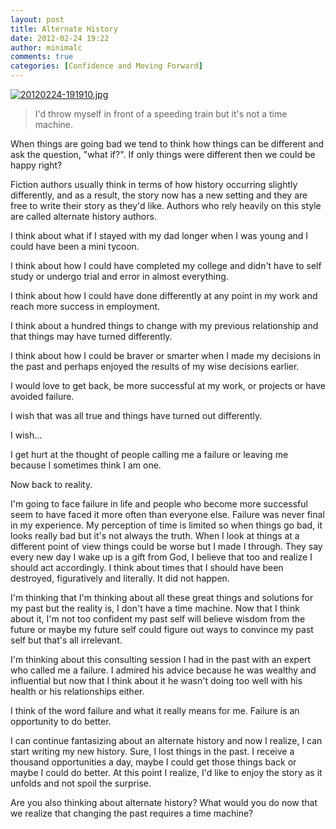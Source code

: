 ```yaml
---
layout: post
title: Alternate History
date: 2012-02-24 19:22
author: minimalc
comments: true
categories: [Confidence and Moving Forward]
---
```

<a href="http://minimalchanges.com/blog/wp-content/uploads/2012/02/20120224-191910.jpg"><img src="http://minimalchanges.com/blog/wp-content/uploads/2012/02/20120224-191910.jpg" alt="20120224-191910.jpg" class="alignnone size-full" /></a>

<blockquote>I'd throw myself in front of a speeding train but it's not a time machine. </blockquote>

When things are going bad we tend to think how things can be different and ask the question, "what if?". If only things were different then we could be happy right?

Fiction authors usually think in terms of how history occurring slightly differently, and as a result, the story now has a new setting and they are free to write their story as they'd like. Authors who rely heavily on this style are called alternate history authors. 

I think about what if I stayed with my dad longer when I was young and I could have been a mini tycoon. 

I think about how I could have completed my college and didn't have to self study or undergo trial and error in almost everything. 

I think about how I could have done differently at any point in my work and reach more success in employment.  

I think about a hundred things to change with my previous relationship and that things may have turned differently. 

I think about how I could be braver or smarter when I made my decisions in the past and perhaps enjoyed the results of my wise decisions earlier. 

I would love to get back, be more successful at my work, or projects or have avoided failure. 

I wish that was all true and things have turned out differently. 

I wish...

I get hurt at the thought of people calling me a failure or leaving me because I sometimes think I am one. 

Now back to reality. 

I'm going to face failure in life and people who become more successful seem to have faced it more often than everyone else. Failure was never final in my experience. My perception of time is limited so when things go bad, it looks really bad but it's not always the truth. When I look at things at a different point of view things could be worse but I made I through. They say every new day I wake up is a gift from God, I believe that too and realize I should act accordingly. I think about times that I should have been destroyed, figuratively and literally. It did not happen. 

I'm thinking that I'm thinking about all these great things and solutions for my past but the reality is, I don't have a time machine. Now that I think about it, I'm not too confident my past self will believe wisdom from the future or maybe my future self could figure out ways to convince my past self but that's all irrelevant. 

I'm thinking about this consulting session I had in the past with an expert who called me a failure. I admired his advice because he was wealthy and influential but now that I think about it he wasn't doing too well with his health or his relationships either. 

I think of the word failure and what it really means for me. Failure is an opportunity to do better. 

I can continue fantasizing about an alternate history and now I realize, I can start writing my new history. Sure, I lost things in the past. I receive a thousand opportunities a day, maybe I could get those things back or maybe I could do better. At this point I realize, I'd like to enjoy the story as it unfolds and not spoil the surprise. 

Are you also thinking about alternate history? What would you do now that we realize that changing the past requires a time machine?
